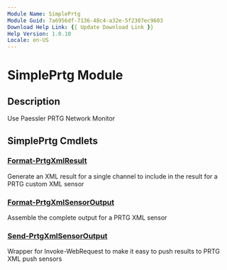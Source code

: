 ```yaml
---
Module Name: SimplePrtg
Module Guid: 7a6956df-7136-48c4-a32e-5f2307ec9603
Download Help Link: {{ Update Download Link }}
Help Version: 1.0.10
Locale: en-US
---
```


# SimplePrtg Module
## Description
Use Paessler PRTG Network Monitor

## SimplePrtg Cmdlets
### [Format-PrtgXmlResult](Format-PrtgXmlResult.md)
Generate an XML result for a single channel to include in the result for a PRTG custom XML sensor

### [Format-PrtgXmlSensorOutput](Format-PrtgXmlSensorOutput.md)
Assemble the complete output for a PRTG XML sensor

### [Send-PrtgXmlSensorOutput](Send-PrtgXmlSensorOutput.md)
Wrapper for Invoke-WebRequest to make it easy to push results to PRTG XML push sensors



